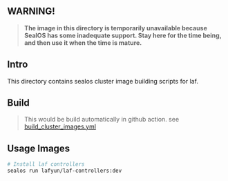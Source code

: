 
## **WARNING!**
> **The image in this directory is temporarily unavailable because SealOS has some inadequate support. Stay here for the time being, and then use it when the time is mature.**

## Intro

This directory contains sealos cluster image building scripts for laf.

## Build

> This would be build automatically in github action. see [build_cluster_images.yml](../.github/workflows/build_cluster_images.yml)

## Usage Images

```bash
# Install laf controllers
sealos run lafyun/laf-controllers:dev
